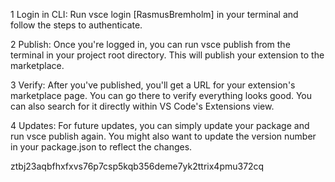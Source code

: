 1 Login in CLI: Run vsce login [RasmusBremholm] in your terminal and follow the steps to authenticate.

2 Publish: Once you're logged in, you can run vsce publish from the terminal in your project root directory. This will publish your extension to the marketplace.

3 Verify: After you've published, you'll get a URL for your extension's marketplace page. You can go there to verify everything looks good. You can also search for it directly within VS Code's Extensions view.

4 Updates: For future updates, you can simply update your package and run vsce publish again. You might also want to update the version number in your package.json to reflect the changes.

ztbj23aqbfhxfxvs76p7csp5kqb356deme7yk2ttrix4pmu372cq
